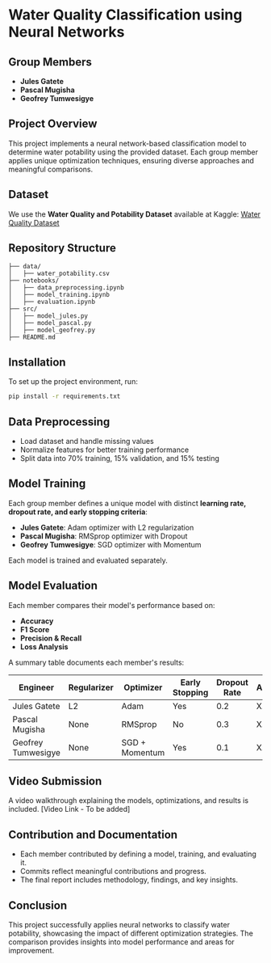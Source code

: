 # Water Quality Classification using Neural Networks

## Group Members
- **Jules Gatete**
- **Pascal Mugisha**
- **Geofrey Tumwesigye**

## Project Overview
This project implements a neural network-based classification model to determine water potability using the provided dataset. Each group member applies unique optimization techniques, ensuring diverse approaches and meaningful comparisons.

## Dataset
We use the **Water Quality and Potability Dataset** available at Kaggle:
[Water Quality Dataset](https://www.kaggle.com/datasets/uom190346a/water-quality-and-potability?select=water_potability.csv)

## Repository Structure
```
├── data/
│   ├── water_potability.csv
├── notebooks/
│   ├── data_preprocessing.ipynb
│   ├── model_training.ipynb
│   ├── evaluation.ipynb
├── src/
│   ├── model_jules.py
│   ├── model_pascal.py
│   ├── model_geofrey.py
├── README.md
```

## Installation
To set up the project environment, run:
```bash
pip install -r requirements.txt
```

## Data Preprocessing
- Load dataset and handle missing values
- Normalize features for better training performance
- Split data into 70% training, 15% validation, and 15% testing

## Model Training
Each group member defines a unique model with distinct **learning rate, dropout rate, and early stopping criteria**:
- **Jules Gatete**: Adam optimizer with L2 regularization
- **Pascal Mugisha**: RMSprop optimizer with Dropout
- **Geofrey Tumwesigye**: SGD optimizer with Momentum

Each model is trained and evaluated separately.

## Model Evaluation
Each member compares their model's performance based on:
- **Accuracy**
- **F1 Score**
- **Precision & Recall**
- **Loss Analysis**

A summary table documents each member's results:

| Engineer | Regularizer | Optimizer | Early Stopping | Dropout Rate | Accuracy | F1 Score | Recall | Precision |
|----------|------------|-----------|---------------|-------------|---------|---------|--------|----------|
| Jules Gatete | L2 | Adam | Yes | 0.2 | X.XX | X.XX | X.XX | X.XX |
| Pascal Mugisha | None | RMSprop | No | 0.3 | X.XX | X.XX | X.XX | X.XX |
| Geofrey Tumwesigye | None | SGD + Momentum | Yes | 0.1 | X.XX | X.XX | X.XX | X.XX |

## Video Submission
A video walkthrough explaining the models, optimizations, and results is included. 
[Video Link - To be added]

## Contribution and Documentation
- Each member contributed by defining a model, training, and evaluating it.
- Commits reflect meaningful contributions and progress.
- The final report includes methodology, findings, and key insights.

## Conclusion
This project successfully applies neural networks to classify water potability, showcasing the impact of different optimization strategies. The comparison provides insights into model performance and areas for improvement.
